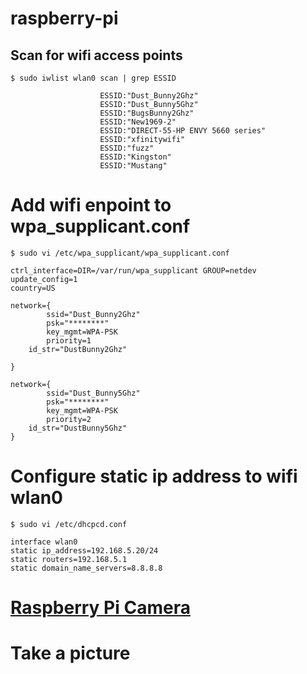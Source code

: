 # raspberry-pi

## Scan for wifi access points
```
$ sudo iwlist wlan0 scan | grep ESSID

                    ESSID:"Dust_Bunny2Ghz"
                    ESSID:"Dust_Bunny5Ghz"
                    ESSID:"BugsBunny2Ghz"
                    ESSID:"New1969-2"
                    ESSID:"DIRECT-55-HP ENVY 5660 series"
                    ESSID:"xfinitywifi"
                    ESSID:"fuzz"
                    ESSID:"Kingston"
                    ESSID:"Mustang"
```

# Add wifi enpoint to wpa_supplicant.conf 
```
$ sudo vi /etc/wpa_supplicant/wpa_supplicant.conf

ctrl_interface=DIR=/var/run/wpa_supplicant GROUP=netdev
update_config=1
country=US

network={
        ssid="Dust_Bunny2Ghz"
        psk="********"
        key_mgmt=WPA-PSK
        priority=1
	id_str="DustBunny2Ghz"

}

network={
        ssid="Dust_Bunny5Ghz"
        psk="********"
        key_mgmt=WPA-PSK
        priority=2
	id_str="DustBunny5Ghz"
}
```

# Configure static ip address to wifi wlan0
```
$ sudo vi /etc/dhcpcd.conf

interface wlan0
static ip_address=192.168.5.20/24
static routers=192.168.5.1
static domain_name_servers=8.8.8.8
```

# [Raspberry Pi Camera](https://www.raspberrypi.org/documentation/raspbian/applications/camera.md)

# Take a picture

